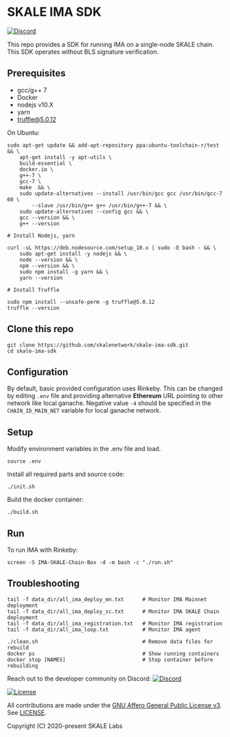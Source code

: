 # SKALE IMA SDK

[![Discord](https://img.shields.io/discord/534485763354787851.svg)](https://discord.gg/vvUtWJB)

This repo provides a SDK for running IMA on a single-node SKALE chain. This SDK operates without BLS signature verification.

## Prerequisites

* gcc/g++ 7
* Docker
* nodejs v10.X
* yarn
* truffle@5.0.12

On Ubuntu:

```shell
sudo apt-get update && add-apt-repository ppa:ubuntu-toolchain-r/test && \
    apt-get install -y apt-utils \
    build-essential \
    docker.io \
    g++-7 \
    gcc-7 \
    make  && \
    sudo update-alternatives --install /usr/bin/gcc gcc /usr/bin/gcc-7 60 \
        --slave /usr/bin/g++ g++ /usr/bin/g++-7 && \
    sudo update-alternatives --config gcc && \
    gcc --version && \
    g++ --version

# Install Nodejs, yarn

curl -sL https://deb.nodesource.com/setup_10.x | sudo -E bash - && \
    sudo apt-get install -y nodejs && \
    node --version && \
    npm --version && \
    sudo npm install -g yarn && \
    yarn --version

# Install Truffle

sudo npm install --unsafe-perm -g truffle@5.0.12
truffle --version
```

## Clone this repo

```shell
git clone https://github.com/skalenetwork/skale-ima-sdk.git
cd skale-ima-sdk
```

## Configuration

By default, basic provided configuration uses Rinkeby. This can be changed by editing `.env` file and providing alternative **Ethereum** URL pointing to other network like local ganache. Negative value `-4` should be specified in the `CHAIN_ID_MAIN_NET` variable for local ganache network. 

## Setup

Modify environment variables in the .env file and load.

```shell
source .env
```

Install all required parts and source code:

```shell
./init.sh
```

Build the docker container:

```shell
./build.sh
```

## Run

To run IMA with Rinkeby:

```shell
screen -S IMA-SKALE-Chain-Box -d -m bash -c "./run.sh"
```

## Troubleshooting

```shell
tail -f data_dir/all_ima_deploy_mn.txt      # Monitor IMA Mainnet deployment
tail -f data_dir/all_ima_deploy_sc.txt      # Monitor IMA SKALE Chain deployment
tail -f data_dir/all_ima_registration.txt   # Monitor IMA registration
tail -f data_dir/all_ima_loop.txt           # Monitor IMA agent

./clean.sh                                  # Remove data files for rebuild
docker ps                                   # Show running containers
docker stop [NAMES]                         # Stop container before rebuilding
```

Reach out to the developer community on Discord: [![Discord](https://img.shields.io/discord/534485763354787851.svg)](https://discord.gg/vvUtWJB)

[![License](https://img.shields.io/github/license/skalenetwork/skale-ima-sdk.svg)](LICENSE)

All contributions are made under the [GNU Affero General Public License v3](https://www.gnu.org/licenses/agpl-3.0.en.html). See [LICENSE](LICENSE).

Copyright (C) 2020-present SKALE Labs